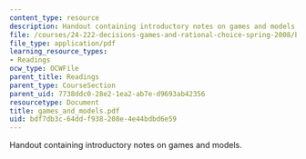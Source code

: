 ```yaml
---
content_type: resource
description: Handout containing introductory notes on games and models.
file: /courses/24-222-decisions-games-and-rational-choice-spring-2008/bdf7db3c64ddf938208e4e44bdbd6e59_games_and_models.pdf
file_type: application/pdf
learning_resource_types:
- Readings
ocw_type: OCWFile
parent_title: Readings
parent_type: CourseSection
parent_uid: 7738ddc0-28e2-1ea2-ab7e-d9693ab42356
resourcetype: Document
title: games_and_models.pdf
uid: bdf7db3c-64dd-f938-208e-4e44bdbd6e59
---
```

Handout containing introductory notes on games and models.

